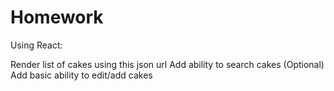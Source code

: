 # Homework
Using React:

Render list of cakes using this json url
Add ability to search cakes
(Optional) Add basic ability to edit/add cakes

